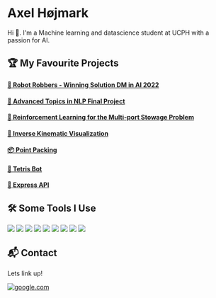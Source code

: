 # Axel Højmark

Hi 👋. I'm a Machine learning and datascience student at UCPH with a passion for AI.

## 🏆 My Favourite Projects

#### [🤖 Robot Robbers - Winning Solution DM in AI 2022](https://github.com/hojmax/Robot-Robbers-DM-AI-2022)

#### [💬 Advanced Topics in NLP Final Project](https://github.com/hojmax/ATNLP)

#### [🚢 Reinforcement Learning for the Multi-port Stowage Problem](https://github.com/hojmax/MPSPEnv)

#### [🦾 Inverse Kinematic Visualization](https://github.com/hojmax/kinematic_vis)

#### [📦 Point Packing](https://github.com/hojmax/Point-Packing)

#### [🧩 Tetris Bot](https://github.com/hojmax/Tetris-Bot)

#### [🔐 Express API](https://github.com/hojmax/ExpressAPI)

## 🛠️ Some Tools I Use
![](https://img.shields.io/badge/Python-FFD43B?style=for-the-badge&logo=python&logoColor=blue)
![](https://img.shields.io/badge/PyTorch-EE4C2C?style=for-the-badge&logo=pytorch&logoColor=white)
![](https://img.shields.io/badge/C-00599C?style=for-the-badge&logo=c&logoColor=white)
![](https://img.shields.io/badge/React-20232A?style=for-the-badge&logo=react&logoColor=61DAFB)
![](https://img.shields.io/badge/JavaScript-323330?style=for-the-badge&logo=javascript&logoColor=F7DF1E)
![](https://img.shields.io/badge/PostgreSQL-316192?style=for-the-badge&logo=postgresql&logoColor=white)
![](https://img.shields.io/badge/Node.js-339933?style=for-the-badge&logo=nodedotjs&logoColor=white)
![](https://img.shields.io/badge/CSS3-1572B6?style=for-the-badge&logo=css3&logoColor=white)
![](https://img.shields.io/badge/HTML5-E34F26?style=for-the-badge&logo=html5&logoColor=white)

## 📬 Contact
Lets link up!

[![google.com](https://img.shields.io/badge/LinkedIn-0077B5?style=for-the-badge&logo=linkedin&logoColor=white)](https://www.linkedin.com/in/axelhojmark/)
